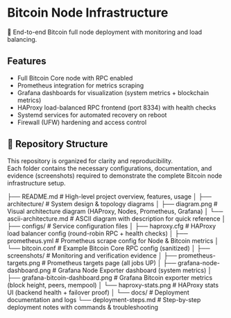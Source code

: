 # Bitcoin Node Infrastructure

🚀 End-to-end Bitcoin full node deployment with monitoring and load balancing.

## Features
- Full Bitcoin Core node with RPC enabled
- Prometheus integration for metrics scraping
- Grafana dashboards for visualization (system metrics + blockchain metrics)
- HAProxy load-balanced RPC frontend (port 8334) with health checks
- Systemd services for automated recovery on reboot
- Firewall (UFW) hardening and access control

## 📂 Repository Structure

This repository is organized for clarity and reproducibility.  
Each folder contains the necessary configurations, documentation, and evidence (screenshots) required to demonstrate the complete Bitcoin node infrastructure setup.

├── README.md                     # High-level project overview, features, usage
│
├── architecture/                 # System design & topology diagrams
│   ├── diagram.png                # Visual architecture diagram (HAProxy, Nodes, Prometheus, Grafana)
│   └── ascii-architecture.md      # ASCII diagram with description for quick reference
│
├── configs/                      # Service configuration files
│   ├── haproxy.cfg                # HAProxy load balancer config (round-robin RPC + health checks)
│   ├── prometheus.yml             # Prometheus scrape config for Node & Bitcoin metrics
│   └── bitcoin.conf               # Example Bitcoin Core RPC config (sanitized)
│
├── screenshots/                  # Monitoring and verification evidence
│   ├── prometheus-targets.png     # Prometheus targets page (all jobs UP)
│   ├── grafana-node-dashboard.png # Grafana Node Exporter dashboard (system metrics)
│   ├── grafana-bitcoin-dashboard.png # Grafana Bitcoin exporter metrics (block height, peers, mempool)
│   └── haproxy-stats.png          # HAProxy stats UI (backend health + failover proof)
│
└── docs/                         # Deployment documentation and logs
└── deployment-steps.md        # Step-by-step deployment notes with commands & troubleshooting
